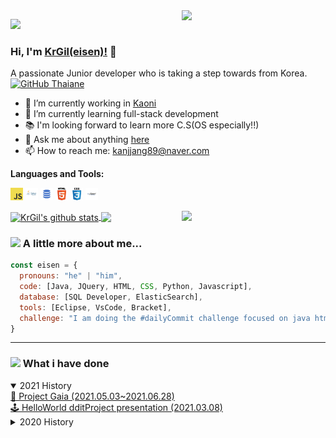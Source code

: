<img align='right' src="https://media.giphy.com/media/eg4q8ka6zQuQ2qgKwe/source.gif" width="230">
</em></p>

<img src="https://media.giphy.com/media/mGcNjsfWAjY5AEZNw6/giphy.gif" width="50"></h2>
### Hi, I'm [KrGil(eisen)!](https://anuraghazra.github.io) 👋

A passionate Junior developer who is taking a step towards from Korea.
[![GitHub Thaiane](https://img.shields.io/github/followers/KrGil?label=follow&style=social)](https://github.com/KrGil)
- 🔭 I’m currently working in [Kaoni](https://www.kaoni.com/)
- 🌱 I’m currently learning full-stack development
- 📚 I'm looking forward to learn more C.S(OS especially!!)
- 💬 Ask me about anything [here](https://github.com/KrGil/KrGil/issues)
- 📫 How to reach me: kanjjang89@naver.com

**Languages and Tools:**  

<code><img height="20" src="https://raw.githubusercontent.com/github/explore/80688e429a7d4ef2fca1e82350fe8e3517d3494d/topics/javascript/javascript.png"></code>
<code><img height="20" src="https://raw.githubusercontent.com/github/explore/80688e429a7d4ef2fca1e82350fe8e3517d3494d/topics/java/java.png"></code>
<code><img height="20" src="https://raw.githubusercontent.com/github/explore/80688e429a7d4ef2fca1e82350fe8e3517d3494d/topics/sql/sql.png"></code>
<code><img height="20" src="https://raw.githubusercontent.com/github/explore/5c058a388828bb5fde0bcafd4bc867b5bb3f26f3/topics/html/html.png"></code>
<code><img height="20" src="https://raw.githubusercontent.com/github/explore/5c058a388828bb5fde0bcafd4bc867b5bb3f26f3/topics/css/css.png"></code>
<code><img height="20" src="https://raw.githubusercontent.com/github/explore/80688e429a7d4ef2fca1e82350fe8e3517d3494d/topics/jquery/jquery.png"></code>    

<!--- 
  if you have forked this to use on your profile, 
  Change the `github-readme-stats.anuraghazra1.vercel.app` to `github-readme-stats.vercel.app` 
--->

<!-- Change the `github-readme-stats.anuraghazra1.vercel.app` to `github-readme-stats.vercel.app`  -->


<a href="https://github.com/KrGil">
  <img align="center" src="https://github-readme-stats.vercel.app/api?username=KrGil&show_icons=true&include_all_commits=true&theme=material-palenight" alt="KrGil's github stats" />
</a>
<a href="https://github.com/KrGil">
  <img align="center" src="https://github-readme-stats.vercel.app/api/top-langs/?username=KrGil&layout=compact&theme=material-palenight" />
</a>
<!--<img align='right' src="https://media.giphy.com/media/ieyl9zmCjO4b4t6qoY/giphy.gif" width="230">
</em></p> -->
<img align='right' src="https://media.giphy.com/media/mA1lWnH0loTFzWYoMl/source.gif" width="230">
</em></p>

### <img src="https://media.giphy.com/media/VgCDAzcKvsR6OM0uWg/giphy.gif" width="50"> A little more about me...  

```javascript
const eisen = {
  pronouns: "he" | "him",
  code: [Java, JQuery, HTML, CSS, Python, Javascript],
  database: [SQL Developer, ElasticSearch],
  tools: [Eclipse, VsCode, Bracket],
  challenge: "I am doing the #dailyCommit challenge focused on java html"
}
```
---

 ### <p><img src="https://media.giphy.com/media/WUlplcMpOCEmTGBtBW/giphy.gif" width="30"></em> What i have done</p> 
<details open>
<summary>2021 History</summary>
    <a href="https://github.com/ddit301/gaia">🌱 Project Gaia (2021.05.03~2021.06.28)</a><br/>
    <a href="https://github.com/DDITHelloWorld">🕹️ HelloWorld dditProject presentation (2021.03.08)</a><br/>
  </details>
<details markdown="1">
  <summary>2020 History</summary>
    <a href="https://github.com/DDIDTeam1">🍱 javaFlex presentation (2020.12.31)</a><br/>
    <a href="https://github.com/KrGil/DDIT_JAVA">📚 Started leaning Full stack development (2020.11.16)</a><br/>
</details>

